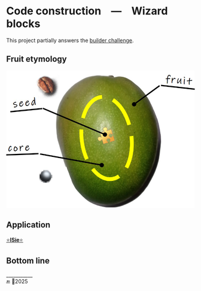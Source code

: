 ﻿# Code construction &nbsp;&nbsp; &mdash; &nbsp;&nbsp; Wizard blocks

This project partially answers the [builder challenge](../../../README+/techniques/README+/builders/README.md).

## Fruit etymology

<picture align="center"><img alt="&nbsp;Mango orchard" src="../../../README+/_rsc/img/illus/SeedFruitCore-Intro.jpg" width="750px"></picture>

## Application

[⭐**ISie**⭐](../../../README+/parts/_ext/ISie/README.md)

## Bottom line

\___________\
🔚 🌙2025
